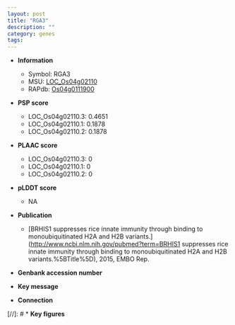 ```yaml
---
layout: post
title: "RGA3"
description: ""
category: genes
tags: 
---
```


* **Information**  
    + Symbol: RGA3  
    + MSU: [LOC_Os04g02110](http://rice.plantbiology.msu.edu/cgi-bin/ORF_infopage.cgi?orf=LOC_Os04g02110)  
    + RAPdb: [Os04g0111900](http://rapdb.dna.affrc.go.jp/viewer/gbrowse_details/irgsp1?name=Os04g0111900)  

* **PSP score**  
    + LOC_Os04g02110.3: 0.4651 
    + LOC_Os04g02110.1: 0.1878 
    + LOC_Os04g02110.2: 0.1878 

* **PLAAC score**  
    + LOC_Os04g02110.3: 0 
    + LOC_Os04g02110.1: 0 
    + LOC_Os04g02110.2: 0 

* **pLDDT score**
    + NA


* **Publication**  
    + [BRHIS1 suppresses rice innate immunity through binding to monoubiquitinated H2A and H2B variants.](http://www.ncbi.nlm.nih.gov/pubmed?term=BRHIS1 suppresses rice innate immunity through binding to monoubiquitinated H2A and H2B variants.%5BTitle%5D), 2015, EMBO Rep.

* **Genbank accession number**  

* **Key message**  

* **Connection**  

[//]: # * **Key figures**  


